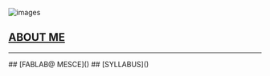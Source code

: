 ![images](https://user-images.githubusercontent.com/32714429/31784823-eaafc810-b4b7-11e7-8efe-92d4b79a5547.png)







## [ABOUT ME](http://aleesham16.github.io/aboutme)
<hr>
## [FABLAB@ MESCE]()
## [SYLLABUS]()



